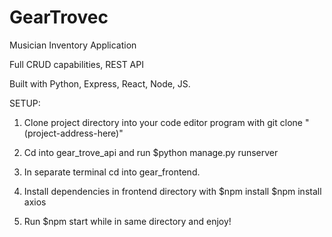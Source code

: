 # GearTrovec

Musician Inventory Application

Full CRUD capabilities, REST API 

Built with Python, Express, React, Node, JS. 

SETUP:
1. Clone project directory into your code editor program with git clone "(project-address-here)"

2. Cd into gear_trove_api and run $python manage.py runserver  

3. In separate terminal cd into gear_frontend. 

4. Install dependencies in frontend directory with
  $npm install
  $npm install axios 
  
5. Run $npm start while in same directory and enjoy!
  
 
